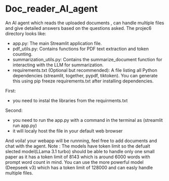 # Doc_reader_AI_agent

An AI agent which reads the uploaded documents , can handle multiple files and give detailed answers based on the questions asked.
The projec6 directory looks like:
- app.py: The main Streamlit application file.
- pdf_utils.py: Contains functions for PDF text extraction and token counting.
- summarization_utils.py: Contains the summarize_document function for interacting with the LLM for summarization.
- requirements.txt (Optional but recommended): A file listing all Python dependencies (streamlit, together, pypdf, tiktoken). You can generate this using pip freeze     requirements.txt after installing dependencies.

First:
- you need to instal the libraries from the requirments.txt
  
Second:
- you need to run the app.py with a command in the terminal as (streamlit run app.py)
- it will localy host the file in your default web browser

And voila! your webapp will be runnning, feel free to add documents and chat with the agent.
Note : The models have token limit so the defualt slected model(LLama 3.1 turbo) should be able to handle only one small paper as it has a token limit
       of 8143 which is around 6000 words with prompt word count in mind.
       You can use the more powerful model (Deepseek v3) which has a token limit of 128000 and can easly handle multiple files.
